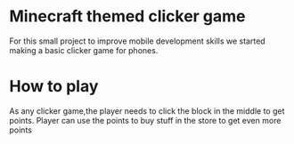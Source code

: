 # Minecraft themed clicker game

For this small project to improve mobile development skills we started making a basic clicker game for phones.

# How to play

As any clicker game,the player needs to click the block in the middle to get points. Player can use the points to buy stuff in the store to get even more points

